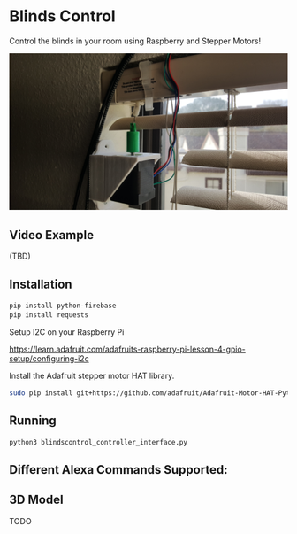 # Blinds Control
Control the blinds in your room using Raspberry and Stepper Motors!

![Hardware](https://github.com/NickEngmann/BlindsControl/blob/raspberrypi/img/1.jpg)

## Video Example
(TBD) </br>

## Installation

```bash
pip install python-firebase
pip install requests
```
Setup I2C on your Raspberry Pi

https://learn.adafruit.com/adafruits-raspberry-pi-lesson-4-gpio-setup/configuring-i2c

Install the Adafruit stepper motor HAT library.

```bash
sudo pip install git+https://github.com/adafruit/Adafruit-Motor-HAT-Python-Library
```

## Running
```bash
python3 blindscontrol_controller_interface.py
```

## Different Alexa Commands Supported:

## 3D Model
TODO 